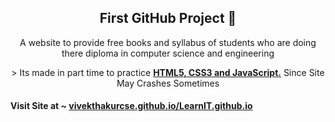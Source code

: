 <h2 align="center">First GitHub Project 🔰</h2>

<p align="center"> A website to provide free books and syllabus of students who are doing there diploma in computer science and engineering</p>

<p align="center"> 
> Its made in part time to practice
 <b><a href="#">HTML5, CSS3 and JavaScript.</a></b> 
Since Site May Crashes Sometimes</p>



<h4>Visit Site at ~ <a href="https://vivekthakurcse.github.io/LearnIT.github.io/">vivekthakurcse.github.io/LearnIT.github.io</a></h4>
